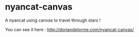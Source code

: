 # nyancat-canvas
A nyancat using canvas to travel through stars !

You can see it here : http://doriandelorme.com/nyancat-canvas/
